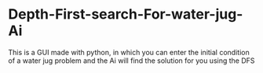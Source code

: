 # Depth-First-search-For-water-jug-Ai
This is a GUI made with python, in which you can enter the initial condition of a water jug problem and the Ai will find the solution for you using the DFS
